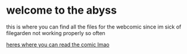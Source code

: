 # welcome to the abyss

this is where you can find all the files for the webcomic since im sick of filegarden not working properly so often

<a href="https://mspfa.com/?s=58186&p=1">heres where you can read the comic lmao</a>
